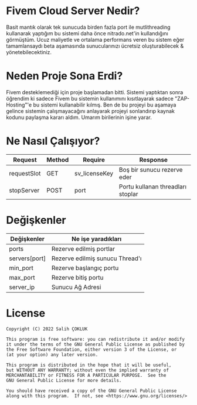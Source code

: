 # Fivem Cloud Server Nedir?

Basit mantık olarak tek sunucuda birden fazla port ile mutlithreading kullanarak yaptığım bu sistemi daha önce nitrado.net'in kullandığını görmüştüm. Ucuz maliyetle
ve ortalama performans veren bu sistem eğer tamamlansaydı beta aşamasında sunucularınızı ücretsiz oluşturabilecek & yönetebilecektiniz.

# Neden Proje Sona Erdi?

Fivem desteklemediği için proje başlamadan bitti. Sistemi yaptıktan sonra öğrendim ki sadece Fivem bu sistemin kullanımını kısıtlayarak sadece "ZAP-Hosting"'e bu sistemi
kullanabilir kılmış. Ben de bu projeyi bu aşamaya gelince sistemin çalışmayacağını anlayarak projeyi sonlandırıp kaynak kodunu paylaşma kararı aldım. Umarım birilerinin işine yarar.

# Ne Nasıl Çalışıyor?

| Request  | Method | Require | Response |
| ------------- | ------------- | ------------- |  ------------- | 
| requestSlot  |  GET |  sv_licenseKey | Boş bir sunucu rezerve eder |
| stopServer  |  POST |  port | Portu kullanan threadları stoplar |

 

# Değişkenler

| Değişkenler  | Ne işe yaradıkları |
| ------------- | ------------- |
| ports  | Rezerve edilmiş portlar  |
| servers[port]  | Rezerve edilmiş sunucu Thread'ı  |
| min_port | Rezerve başlangıç portu  |
| max_port | Rezerve bitiş portu  |
| server_ip | Sunucu Ağ Adresi  |



# License
    Copyright (C) 2022 Salih ÇOKLUK

    This program is free software: you can redistribute it and/or modify
    it under the terms of the GNU General Public License as published by
    the Free Software Foundation, either version 3 of the License, or
    (at your option) any later version.

    This program is distributed in the hope that it will be useful,
    but WITHOUT ANY WARRANTY; without even the implied warranty of
    MERCHANTABILITY or FITNESS FOR A PARTICULAR PURPOSE.  See the
    GNU General Public License for more details.

    You should have received a copy of the GNU General Public License
    along with this program.  If not, see <https://www.gnu.org/licenses/>

